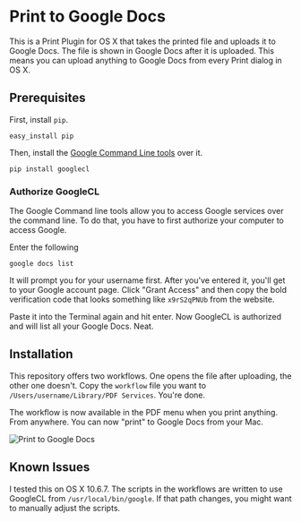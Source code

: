 # Print to Google Docs

This is a Print Plugin for OS X that takes the printed file and uploads it to Google Docs. The file is shown in Google Docs after it is uploaded.
This means you can upload anything to Google Docs from every Print dialog in OS X.

## Prerequisites

First, install `pip`.

    easy_install pip

Then, install the [Google Command Line tools][2] over it.

    pip install googlecl

### Authorize GoogleCL

The Google Command line tools allow you to access Google services over the command line. To do that, you have to first authorize your computer to access Google.

Enter the following

    google docs list

It will prompt you for your username first. After you've entered it, you'll get to your Google account page. Click "Grant Access" and then copy the bold verification code that looks something like `x9rS2qPNUb` from the website.

Paste it into the Terminal again and hit enter. Now GoogleCL is authorized and will list all your Google Docs. Neat.

## Installation

This repository offers two workflows. One opens the file after uploading, the other one doesn't. Copy the `workflow` file you want to `/Users/username/Library/PDF Services`. You're done.

The workflow is now available in the PDF menu when you print anything. From anywhere. You can now "print" to Google Docs from your Mac.

![Print to Google Docs][7]

## Known Issues

I tested this on OS X 10.6.7. The scripts in the workflows are written to use GoogleCL from `/usr/local/bin/google`. If that path changes, you might want to manually adjust the scripts.

  [2]: http://code.google.com/p/googlecl
  [7]: http://i.stack.imgur.com/qNkIh.png